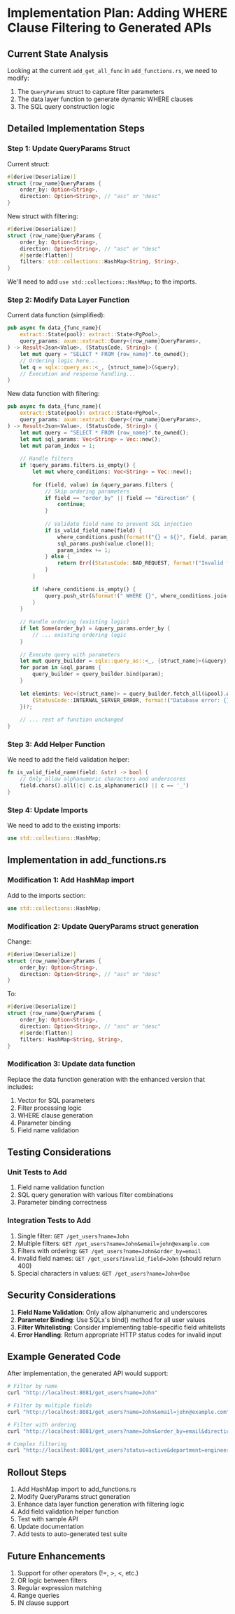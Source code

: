 # Implementation Plan: Adding WHERE Clause Filtering to Generated APIs

## Current State Analysis

Looking at the current `add_get_all_func` in `add_functions.rs`, we need to modify:

1. The `QueryParams` struct to capture filter parameters
2. The data layer function to generate dynamic WHERE clauses
3. The SQL query construction logic

## Detailed Implementation Steps

### Step 1: Update QueryParams Struct

Current struct:
```rust
#[derive(Deserialize)]
struct {row_name}QueryParams {
    order_by: Option<String>,
    direction: Option<String>, // "asc" or "desc"
}
```

New struct with filtering:
```rust
#[derive(Deserialize)]
struct {row_name}QueryParams {
    order_by: Option<String>,
    direction: Option<String>, // "asc" or "desc"
    #[serde(flatten)]
    filters: std::collections::HashMap<String, String>,
}
```

We'll need to add `use std::collections::HashMap;` to the imports.

### Step 2: Modify Data Layer Function

Current data function (simplified):
```rust
pub async fn data_{func_name}(
    extract::State(pool): extract::State<PgPool>,
    query_params: axum::extract::Query<{row_name}QueryParams>,
) -> Result<Json<Value>, (StatusCode, String)> {
    let mut query = "SELECT * FROM {row_name}".to_owned();
    // Ordering logic here...
    let q = sqlx::query_as::<_, {struct_name}>(&query);
    // Execution and response handling...
}
```

New data function with filtering:
```rust
pub async fn data_{func_name}(
    extract::State(pool): extract::State<PgPool>,
    query_params: axum::extract::Query<{row_name}QueryParams>,
) -> Result<Json<Value>, (StatusCode, String)> {
    let mut query = "SELECT * FROM {row_name}".to_owned();
    let mut sql_params: Vec<String> = Vec::new();
    let mut param_index = 1;
    
    // Handle filters
    if !query_params.filters.is_empty() {
        let mut where_conditions: Vec<String> = Vec::new();
        
        for (field, value) in &query_params.filters {
            // Skip ordering parameters
            if field == "order_by" || field == "direction" {
                continue;
            }
            
            // Validate field name to prevent SQL injection
            if is_valid_field_name(field) {
                where_conditions.push(format!("{} = ${}", field, param_index));
                sql_params.push(value.clone());
                param_index += 1;
            } else {
                return Err((StatusCode::BAD_REQUEST, format!("Invalid field name: {}", field)));
            }
        }
        
        if !where_conditions.is_empty() {
            query.push_str(&format!(" WHERE {}", where_conditions.join(" AND ")));
        }
    }
    
    // Handle ordering (existing logic)
    if let Some(order_by) = &query_params.order_by {
        // ... existing ordering logic
    }
    
    // Execute query with parameters
    let mut query_builder = sqlx::query_as::<_, {struct_name}>(&query);
    for param in &sql_params {
        query_builder = query_builder.bind(param);
    }
    
    let elemints: Vec<{struct_name}> = query_builder.fetch_all(&pool).await.map_err(|e| {
        (StatusCode::INTERNAL_SERVER_ERROR, format!("Database error: {}", e))
    })?;
    
    // ... rest of function unchanged
}
```

### Step 3: Add Helper Function

We need to add the field validation helper:
```rust
fn is_valid_field_name(field: &str) -> bool {
    // Only allow alphanumeric characters and underscores
    field.chars().all(|c| c.is_alphanumeric() || c == '_')
}
```

### Step 4: Update Imports

We need to add to the existing imports:
```rust
use std::collections::HashMap;
```

## Implementation in add_functions.rs

### Modification 1: Add HashMap import
Add to the imports section:
```rust
use std::collections::HashMap;
```

### Modification 2: Update QueryParams struct generation
Change:
```rust
#[derive(Deserialize)]
struct {row_name}QueryParams {
    order_by: Option<String>,
    direction: Option<String>, // "asc" or "desc"
}
```

To:
```rust
#[derive(Deserialize)]
struct {row_name}QueryParams {
    order_by: Option<String>,
    direction: Option<String>, // "asc" or "desc"
    #[serde(flatten)]
    filters: HashMap<String, String>,
}
```

### Modification 3: Update data function
Replace the data function generation with the enhanced version that includes:

1. Vector for SQL parameters
2. Filter processing logic
3. WHERE clause generation
4. Parameter binding
5. Field name validation

## Testing Considerations

### Unit Tests to Add
1. Field name validation function
2. SQL query generation with various filter combinations
3. Parameter binding correctness

### Integration Tests to Add
1. Single filter: `GET /get_users?name=John`
2. Multiple filters: `GET /get_users?name=John&email=john@example.com`
3. Filters with ordering: `GET /get_users?name=John&order_by=email`
4. Invalid field names: `GET /get_users?invalid_field=John` (should return 400)
5. Special characters in values: `GET /get_users?name=John+Doe`

## Security Considerations

1. **Field Name Validation**: Only allow alphanumeric and underscores
2. **Parameter Binding**: Use SQLx's bind() method for all user values
3. **Filter Whitelisting**: Consider implementing table-specific field whitelists
4. **Error Handling**: Return appropriate HTTP status codes for invalid input

## Example Generated Code

After implementation, the generated API would support:

```bash
# Filter by name
curl "http://localhost:8081/get_users?name=John"

# Filter by multiple fields
curl "http://localhost:8081/get_users?name=John&email=john@example.com"

# Filter with ordering
curl "http://localhost:8081/get_users?name=John&order_by=email&direction=desc"

# Complex filtering
curl "http://localhost:8081/get_users?status=active&department=engineering"
```

## Rollout Steps

1. Add HashMap import to add_functions.rs
2. Modify QueryParams struct generation
3. Enhance data layer function generation with filtering logic
4. Add field validation helper function
5. Test with sample API
6. Update documentation
7. Add tests to auto-generated test suite

## Future Enhancements

1. Support for other operators (!=, >, <, etc.)
2. OR logic between filters
3. Regular expression matching
4. Range queries
5. IN clause support
